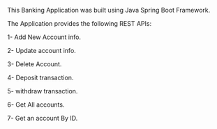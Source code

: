 This Banking Application was built using Java Spring Boot Framework.

The Application provides the following   REST APIs: 

1- Add New Account info. 

2- Update account info.

3- Delete Account.

4- Deposit transaction.

5- withdraw transaction.

6- Get All accounts. 

7- Get an account By ID.

